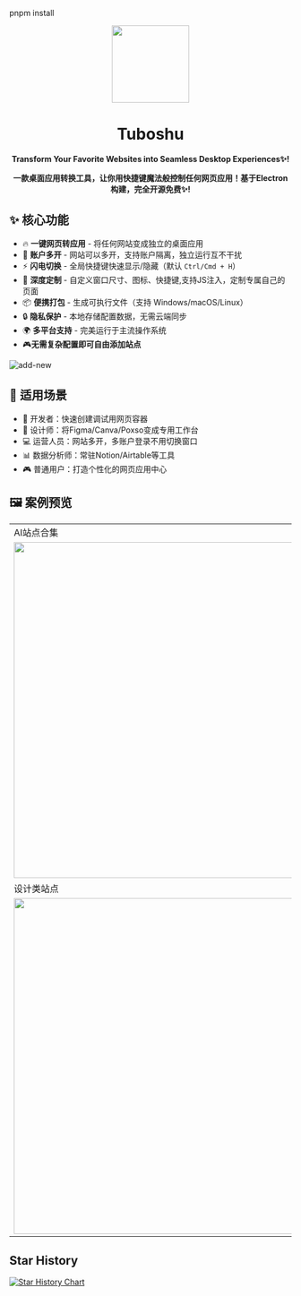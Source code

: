 



pnpm install









<p align="center">
    <img src="https://github.com/user-attachments/assets/578f95c0-882f-4f31-b5ab-f6b7228b2927" width=138/>
</p>  
<h1 align="center">Tuboshu</h1>  
<p align="center"><strong>Transform Your Favorite Websites into Seamless Desktop Experiences✨!</strong></p>
<p align="center"><strong>一款桌面应用转换工具，让你用快捷键魔法般控制任何网页应用！基于Electron构建，完全开源免费✨!</strong></p>

## ✨ 核心功能

- 🔥 ​**一键网页转应用** - 将任何网站变成独立的桌面应用
- 🚀 ​**账户多开** - 网站可以多开，支持账户隔离，独立运行互不干扰
- ⚡️ ​**闪电切换** - 全局快捷键快速显示/隐藏（默认 `Ctrl/Cmd + H`）
- 🎨 ​**深度定制** - 自定义窗口尺寸、图标、快捷键,支持JS注入，定制专属自己的页面
- 📦 ​**便携打包** - 生成可执行文件（支持 Windows/macOS/Linux）
- 🔒 ​**隐私保护** - 本地存储配置数据，无需云端同步
- 🌍 ​**多平台支持** - 完美运行于主流操作系统
- 🎮**无需复杂配置即可自由添加站点**

![add-new](https://github.com/user-attachments/assets/a67944b0-5058-4623-bcc0-b0be3a0e73e1)

## 🚀 适用场景

- 👩 开发者：快速创建调试用网页容器
- 🎨 设计师：将Figma/Canva/Poxso变成专用工作台
- 💻 运营人员：网站多开，多账户登录不用切换窗口
- 📊 数据分析师：常驻Notion/Airtable等工具
- 🎮 普通用户：打造个性化的网页应用中心

## 🖼 案例预览

<table>
    <tr>
        <td>AI站点合集</td>
        <td>视频站点</td>
    </tr>
    <tr>
        <td><img src=https://github.com/user-attachments/assets/277e3527-ae54-494d-b9bc-bcb105525610 width=600/></td>
        <td><img src=https://github.com/user-attachments/assets/6f289896-4aca-40ee-a590-86895f7d1a3e width=600/></td>
    </tr>
    <tr>
        <td>设计类站点</td>
        <td>社交类站点</td>
    </tr>
    <tr>
        <td><img src=https://github.com/user-attachments/assets/6a79bbea-e2eb-4be3-bdf6-032fe4a9af82 width=600/></td>
        <td><img src=https://github.com/user-attachments/assets/9dcbe414-b84f-452e-8a0e-51265aae6166 width=600/></td>
    </tr>
</table>

## Star History

[![Star History Chart](https://api.star-history.com/svg?repos=deepshit2025/tuboshu&type=Date)](https://www.star-history.com/#deepshit2025/tuboshu&Date)